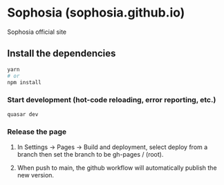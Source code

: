 # Sophosia (sophosia.github.io)

Sophosia official site

## Install the dependencies

```bash
yarn
# or
npm install
```

### Start development (hot-code reloading, error reporting, etc.)

```bash
quasar dev
```

### Release the page

1. In Settings -> Pages -> Build and deployment, select deploy from a branch then set the branch to be gh-pages / (root).

2. When push to main, the github workflow will automatically publish the new version.
